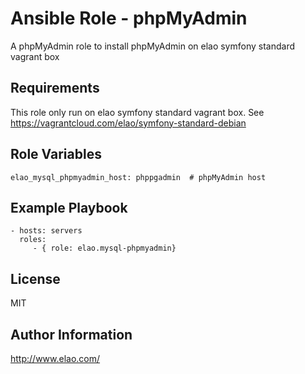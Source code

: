 Ansible Role - phpMyAdmin
=========================

A phpMyAdmin role to install phpMyAdmin on elao symfony standard vagrant box


Requirements
------------

This role only run on elao symfony standard vagrant box. See https://vagrantcloud.com/elao/symfony-standard-debian


Role Variables
--------------

    elao_mysql_phpmyadmin_host: phppgadmin  # phpMyAdmin host


Example Playbook
----------------

    - hosts: servers
      roles:
         - { role: elao.mysql-phpmyadmin}


License
-------

MIT


Author Information
------------------

http://www.elao.com/

